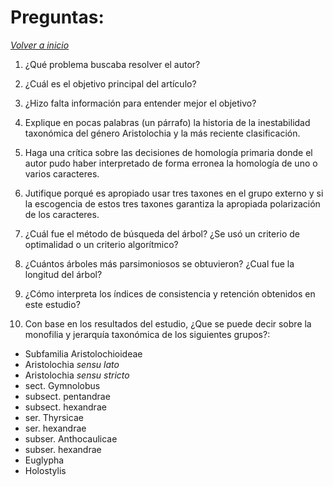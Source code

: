 # Preguntas:

_[Volver a inicio](/README.md)_

1. ¿Qué problema buscaba resolver el autor?

2. ¿Cuál es el objetivo principal del artículo?

3. ¿Hizo falta información para entender mejor el objetivo?

4. Explique en pocas palabras (un párrafo) la historia de la inestabilidad taxonómica del género Aristolochia y la más reciente clasificación.

5. Haga una crítica sobre las decisiones de homología primaria donde el autor pudo haber interpretado de forma erronea la homología de uno o varios caracteres.

6. Jutifique porqué es apropiado usar tres taxones en el grupo externo y si la escogencia de estos tres taxones garantiza la apropiada polarización de los caracteres.

7. ¿Cuál fue el método de búsqueda del árbol? ¿Se usó un criterio de optimalidad o un criterio algorítmico? 

8. ¿Cuántos árboles más parsimoniosos se obtuvieron? ¿Cual fue la longitud del árbol?

9. ¿Cómo interpreta los índices de consistencia y retención obtenidos en este estudio?

10. Con base en los resultados del estudio, ¿Que se puede decir sobre la monofilia y jerarquía taxonómica de los siguientes grupos?:

- Subfamilia Aristolochioideae
- Aristolochia _sensu lato_
- Aristolochia _sensu stricto_
- sect. Gymnolobus
- subsect. pentandrae
- subsect. hexandrae
- ser. Thyrsicae
- ser. hexandrae
- subser. Anthocaulicae
- subser. hexandrae
- Euglypha
- Holostylis
